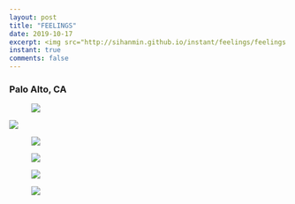 ```yaml
---
layout: post
title: "FEELINGS"
date: 2019-10-17
excerpt: <img src="http://sihanmin.github.io/instant/feelings/feelings.JPG">
instant: true
comments: false
---
```

### Palo Alto, CA

<figure>
	<a href="http://sihanmin.github.io/instant/feelings/feelings.JPG"><img src="http://sihanmin.github.io/instant/feelings/feelings.JPG"></a>
</figure

<figure>
	<a href="http://sihanmin.github.io/instant/feelings/1.JPG"><img src="http://sihanmin.github.io/instant/feelings/1.JPG"></a>
</figure>
<figure>
	<a href="http://sihanmin.github.io/instant/feelings/2.JPG"><img src="http://sihanmin.github.io/instant/feelings/2.JPG"></a>
</figure>
<figure>
	<a href="http://sihanmin.github.io/instant/feelings/3.JPG"><img src="http://sihanmin.github.io/instant/feelings/3.JPG"></a>
</figure>
<figure>
	<a href="http://sihanmin.github.io/instant/feelings/4.JPG"><img src="http://sihanmin.github.io/instant/feelings/4.JPG"></a>
</figure>
<figure>
	<a href="http://sihanmin.github.io/instant/feelings/5.JPG"><img src="http://sihanmin.github.io/instant/feelings/5.JPG"></a>
</figure>
